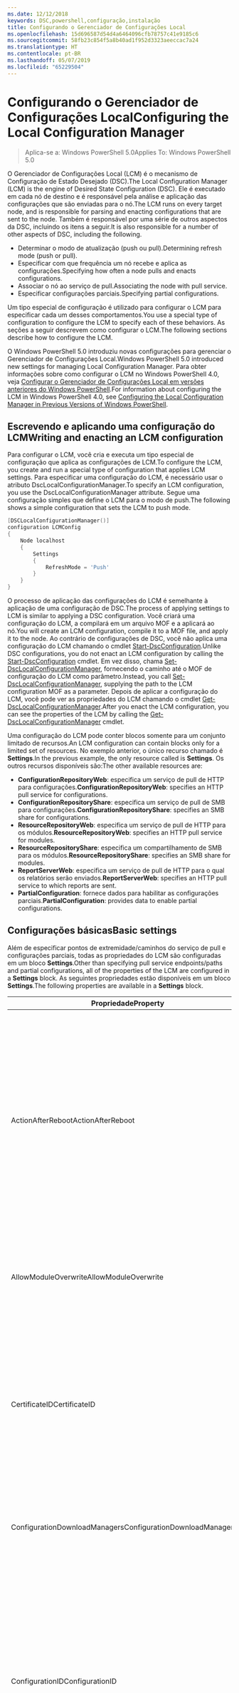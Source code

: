 ```yaml
---
ms.date: 12/12/2018
keywords: DSC,powershell,configuração,instalação
title: Configurando o Gerenciador de Configurações Local
ms.openlocfilehash: 15d696587d54d4a6464096cfb78757c41e9185c6
ms.sourcegitcommit: 58fb23c854f5a8b40ad1f952d3323aeeccac7a24
ms.translationtype: HT
ms.contentlocale: pt-BR
ms.lasthandoff: 05/07/2019
ms.locfileid: "65229504"
---
```

# <a name="configuring-the-local-configuration-manager"></a><span data-ttu-id="90955-103">Configurando o Gerenciador de Configurações Local</span><span class="sxs-lookup"><span data-stu-id="90955-103">Configuring the Local Configuration Manager</span></span>

> <span data-ttu-id="90955-104">Aplica-se a: Windows PowerShell 5.0</span><span class="sxs-lookup"><span data-stu-id="90955-104">Applies To: Windows PowerShell 5.0</span></span>

<span data-ttu-id="90955-105">O Gerenciador de Configurações Local (LCM) é o mecanismo de Configuração de Estado Desejado (DSC).</span><span class="sxs-lookup"><span data-stu-id="90955-105">The Local Configuration Manager (LCM) is the engine of Desired State Configuration (DSC).</span></span>
<span data-ttu-id="90955-106">Ele é executado em cada nó de destino e é responsável pela análise e aplicação das configurações que são enviadas para o nó.</span><span class="sxs-lookup"><span data-stu-id="90955-106">The LCM runs on every target node, and is responsible for parsing and enacting configurations that are sent to the node.</span></span>
<span data-ttu-id="90955-107">Também é responsável por uma série de outros aspectos da DSC, incluindo os itens a seguir.</span><span class="sxs-lookup"><span data-stu-id="90955-107">It is also responsible for a number of other aspects of DSC, including the following.</span></span>

- <span data-ttu-id="90955-108">Determinar o modo de atualização (push ou pull).</span><span class="sxs-lookup"><span data-stu-id="90955-108">Determining refresh mode (push or pull).</span></span>
- <span data-ttu-id="90955-109">Especificar com que frequência um nó recebe e aplica as configurações.</span><span class="sxs-lookup"><span data-stu-id="90955-109">Specifying how often a node pulls and enacts configurations.</span></span>
- <span data-ttu-id="90955-110">Associar o nó ao serviço de pull.</span><span class="sxs-lookup"><span data-stu-id="90955-110">Associating the node with pull service.</span></span>
- <span data-ttu-id="90955-111">Especificar configurações parciais.</span><span class="sxs-lookup"><span data-stu-id="90955-111">Specifying partial configurations.</span></span>

<span data-ttu-id="90955-112">Um tipo especial de configuração é utilizado para configurar o LCM para especificar cada um desses comportamentos.</span><span class="sxs-lookup"><span data-stu-id="90955-112">You use a special type of configuration to configure the LCM to specify each of these behaviors.</span></span>
<span data-ttu-id="90955-113">As seções a seguir descrevem como configurar o LCM.</span><span class="sxs-lookup"><span data-stu-id="90955-113">The following sections describe how to configure the LCM.</span></span>

<span data-ttu-id="90955-114">O Windows PowerShell 5.0 introduziu novas configurações para gerenciar o Gerenciador de Configurações Local.</span><span class="sxs-lookup"><span data-stu-id="90955-114">Windows PowerShell 5.0 introduced new settings for managing Local Configuration Manager.</span></span>
<span data-ttu-id="90955-115">Para obter informações sobre como configurar o LCM no Windows PowerShell 4.0, veja [Configurar o Gerenciador de Configurações Local em versões anteriores do Windows PowerShell](metaconfig4.md).</span><span class="sxs-lookup"><span data-stu-id="90955-115">For information about configuring the LCM in Windows PowerShell 4.0, see [Configuring the Local Configuration Manager in Previous Versions of Windows PowerShell](metaconfig4.md).</span></span>

## <a name="writing-and-enacting-an-lcm-configuration"></a><span data-ttu-id="90955-116">Escrevendo e aplicando uma configuração do LCM</span><span class="sxs-lookup"><span data-stu-id="90955-116">Writing and enacting an LCM configuration</span></span>

<span data-ttu-id="90955-117">Para configurar o LCM, você cria e executa um tipo especial de configuração que aplica as configurações de LCM.</span><span class="sxs-lookup"><span data-stu-id="90955-117">To configure the LCM, you create and run a special type of configuration that applies LCM settings.</span></span>
<span data-ttu-id="90955-118">Para especificar uma configuração do LCM, é necessário usar o atributo DscLocalConfigurationManager.</span><span class="sxs-lookup"><span data-stu-id="90955-118">To specify an LCM configuration, you use the DscLocalConfigurationManager attribute.</span></span>
<span data-ttu-id="90955-119">Segue uma configuração simples que define o LCM para o modo de push.</span><span class="sxs-lookup"><span data-stu-id="90955-119">The following shows a simple configuration that sets the LCM to push mode.</span></span>

```powershell
[DSCLocalConfigurationManager()]
configuration LCMConfig
{
    Node localhost
    {
        Settings
        {
            RefreshMode = 'Push'
        }
    }
}
```

<span data-ttu-id="90955-120">O processo de aplicação das configurações do LCM é semelhante à aplicação de uma configuração de DSC.</span><span class="sxs-lookup"><span data-stu-id="90955-120">The process of applying settings to LCM is similar to applying a DSC configuration.</span></span>
<span data-ttu-id="90955-121">Você criará uma configuração do LCM, a compilará em um arquivo MOF e a aplicará ao nó.</span><span class="sxs-lookup"><span data-stu-id="90955-121">You will create an LCM configuration, compile it to a MOF file, and apply it to the node.</span></span>
<span data-ttu-id="90955-122">Ao contrário de configurações de DSC, você não aplica uma configuração do LCM chamando o cmdlet [Start-DscConfiguration](/powershell/module/psdesiredstateconfiguration/start-dscconfiguration).</span><span class="sxs-lookup"><span data-stu-id="90955-122">Unlike DSC configurations, you do not enact an LCM configuration by calling the [Start-DscConfiguration](/powershell/module/psdesiredstateconfiguration/start-dscconfiguration) cmdlet.</span></span>
<span data-ttu-id="90955-123">Em vez disso, chama [Set-DscLocalConfigurationManager](/powershell/module/PSDesiredStateConfiguration/Set-DscLocalConfigurationManager), fornecendo o caminho até o MOF de configuração do LCM como parâmetro.</span><span class="sxs-lookup"><span data-stu-id="90955-123">Instead, you call [Set-DscLocalConfigurationManager](/powershell/module/PSDesiredStateConfiguration/Set-DscLocalConfigurationManager), supplying the path to the LCM configuration MOF as a parameter.</span></span>
<span data-ttu-id="90955-124">Depois de aplicar a configuração do LCM, você pode ver as propriedades do LCM chamando o cmdlet [Get-DscLocalConfigurationManager](/powershell/module/PSDesiredStateConfiguration/Get-DscLocalConfigurationManager).</span><span class="sxs-lookup"><span data-stu-id="90955-124">After you enact the LCM configuration, you can see the properties of the LCM by calling the [Get-DscLocalConfigurationManager](/powershell/module/PSDesiredStateConfiguration/Get-DscLocalConfigurationManager) cmdlet.</span></span>

<span data-ttu-id="90955-125">Uma configuração do LCM pode conter blocos somente para um conjunto limitado de recursos.</span><span class="sxs-lookup"><span data-stu-id="90955-125">An LCM configuration can contain blocks only for a limited set of resources.</span></span>
<span data-ttu-id="90955-126">No exemplo anterior, o único recurso chamado é **Settings**.</span><span class="sxs-lookup"><span data-stu-id="90955-126">In the previous example, the only resource called is **Settings**.</span></span>
<span data-ttu-id="90955-127">Os outros recursos disponíveis são:</span><span class="sxs-lookup"><span data-stu-id="90955-127">The other available resources are:</span></span>

* <span data-ttu-id="90955-128">**ConfigurationRepositoryWeb**: especifica um serviço de pull de HTTP para configurações.</span><span class="sxs-lookup"><span data-stu-id="90955-128">**ConfigurationRepositoryWeb**: specifies an HTTP pull service for configurations.</span></span>
* <span data-ttu-id="90955-129">**ConfigurationRepositoryShare**: especifica um serviço de pull de SMB para configurações.</span><span class="sxs-lookup"><span data-stu-id="90955-129">**ConfigurationRepositoryShare**: specifies an SMB share for configurations.</span></span>
* <span data-ttu-id="90955-130">**ResourceRepositoryWeb**: especifica um serviço de pull de HTTP para os módulos.</span><span class="sxs-lookup"><span data-stu-id="90955-130">**ResourceRepositoryWeb**: specifies an HTTP pull service for modules.</span></span>
* <span data-ttu-id="90955-131">**ResourceRepositoryShare**: especifica um compartilhamento de SMB para os módulos.</span><span class="sxs-lookup"><span data-stu-id="90955-131">**ResourceRepositoryShare**: specifies an SMB share for modules.</span></span>
* <span data-ttu-id="90955-132">**ReportServerWeb**: especifica um serviço de pull de HTTP para o qual os relatórios serão enviados.</span><span class="sxs-lookup"><span data-stu-id="90955-132">**ReportServerWeb**: specifies an HTTP pull service to which reports are sent.</span></span>
* <span data-ttu-id="90955-133">**PartialConfiguration**: fornece dados para habilitar as configurações parciais.</span><span class="sxs-lookup"><span data-stu-id="90955-133">**PartialConfiguration**: provides data to enable partial configurations.</span></span>

## <a name="basic-settings"></a><span data-ttu-id="90955-134">Configurações básicas</span><span class="sxs-lookup"><span data-stu-id="90955-134">Basic settings</span></span>

<span data-ttu-id="90955-135">Além de especificar pontos de extremidade/caminhos do serviço de pull e configurações parciais, todas as propriedades do LCM são configuradas em um bloco **Settings**.</span><span class="sxs-lookup"><span data-stu-id="90955-135">Other than specifying pull service endpoints/paths and partial configurations, all of the properties of the LCM are configured in a **Settings** block.</span></span>
<span data-ttu-id="90955-136">As seguintes propriedades estão disponíveis em um bloco **Settings**.</span><span class="sxs-lookup"><span data-stu-id="90955-136">The following properties are available in a **Settings** block.</span></span>

|  <span data-ttu-id="90955-137">Propriedade</span><span class="sxs-lookup"><span data-stu-id="90955-137">Property</span></span>  |  <span data-ttu-id="90955-138">Tipo</span><span class="sxs-lookup"><span data-stu-id="90955-138">Type</span></span>  |  <span data-ttu-id="90955-139">Descrição</span><span class="sxs-lookup"><span data-stu-id="90955-139">Description</span></span>   |
|----------- |------- |--------------- |
| <span data-ttu-id="90955-140">ActionAfterReboot</span><span class="sxs-lookup"><span data-stu-id="90955-140">ActionAfterReboot</span></span>| <span data-ttu-id="90955-141">cadeia de caracteres</span><span class="sxs-lookup"><span data-stu-id="90955-141">string</span></span>| <span data-ttu-id="90955-142">Especifica o que acontece após uma reinicialização durante a aplicação de uma configuração.</span><span class="sxs-lookup"><span data-stu-id="90955-142">Specifies what happens after a reboot during the application of a configuration.</span></span> <span data-ttu-id="90955-143">Os valores possíveis são __"ContinueConfiguration"__ e __"StopConfiguration"__.</span><span class="sxs-lookup"><span data-stu-id="90955-143">The possible values are __"ContinueConfiguration"__ and __"StopConfiguration"__.</span></span> <ul><li> <span data-ttu-id="90955-144">__ContinueConfiguration__: continuar a aplicar a configuração atual após a reinicialização do computador.</span><span class="sxs-lookup"><span data-stu-id="90955-144">__ContinueConfiguration__: Continue applying the current configuration after machine reboot.</span></span> <span data-ttu-id="90955-145">Este é o valor padrão</span><span class="sxs-lookup"><span data-stu-id="90955-145">This is the default value</span></span></li><li><span data-ttu-id="90955-146">__StopConfiguration__: parar a configuração atual após a reinicialização do computador.</span><span class="sxs-lookup"><span data-stu-id="90955-146">__StopConfiguration__: Stop the current configuration after machine reboot.</span></span></li></ul>|
| <span data-ttu-id="90955-147">AllowModuleOverwrite</span><span class="sxs-lookup"><span data-stu-id="90955-147">AllowModuleOverwrite</span></span>| <span data-ttu-id="90955-148">bool</span><span class="sxs-lookup"><span data-stu-id="90955-148">bool</span></span>| <span data-ttu-id="90955-149">__$TRUE__ se as novas configurações baixadas do serviço de pull tiverem permissão para substituir as antigas no nó de destino.</span><span class="sxs-lookup"><span data-stu-id="90955-149">__$TRUE__ if new configurations downloaded from the pull service are allowed to overwrite the old ones on the target node.</span></span> <span data-ttu-id="90955-150">Caso contrário, $FALSE.</span><span class="sxs-lookup"><span data-stu-id="90955-150">Otherwise, $FALSE.</span></span>|
| <span data-ttu-id="90955-151">CertificateID</span><span class="sxs-lookup"><span data-stu-id="90955-151">CertificateID</span></span>| <span data-ttu-id="90955-152">cadeia de caracteres</span><span class="sxs-lookup"><span data-stu-id="90955-152">string</span></span>| <span data-ttu-id="90955-153">A impressão digital de um certificado usado para proteger as credenciais passadas em uma configuração.</span><span class="sxs-lookup"><span data-stu-id="90955-153">The thumbprint of a certificate used to secure credentials passed in a configuration.</span></span> <span data-ttu-id="90955-154">Para obter mais informações, consulte [Quer proteger credenciais na Configuração de Estado Desejado do Windows PowerShell?](http://blogs.msdn.com/b/powershell/archive/2014/01/31/want-to-secure-credentials-in-windows-powershell-desired-state-configuration.aspx).</span><span class="sxs-lookup"><span data-stu-id="90955-154">For more information see [Want to secure credentials in Windows PowerShell Desired State Configuration](http://blogs.msdn.com/b/powershell/archive/2014/01/31/want-to-secure-credentials-in-windows-powershell-desired-state-configuration.aspx)?.</span></span> <br> <span data-ttu-id="90955-155">__Observação:__ isso será gerenciado automaticamente se estiver usando o serviço de pull de DSC de Automação do Azure.</span><span class="sxs-lookup"><span data-stu-id="90955-155">__Note:__ this is managed automatically if using Azure Automation DSC pull service.</span></span>|
| <span data-ttu-id="90955-156">ConfigurationDownloadManagers</span><span class="sxs-lookup"><span data-stu-id="90955-156">ConfigurationDownloadManagers</span></span>| <span data-ttu-id="90955-157">CimInstance[]</span><span class="sxs-lookup"><span data-stu-id="90955-157">CimInstance[]</span></span>| <span data-ttu-id="90955-158">Obsoleto.</span><span class="sxs-lookup"><span data-stu-id="90955-158">Obsolete.</span></span> <span data-ttu-id="90955-159">Use os blocos __ConfigurationRepositoryWeb__ e __ConfigurationRepositoryShare__ para definir pontos de extremidade de serviço de pull de configuração.</span><span class="sxs-lookup"><span data-stu-id="90955-159">Use __ConfigurationRepositoryWeb__ and __ConfigurationRepositoryShare__ blocks to define configuration pull service endpoints.</span></span>|
| <span data-ttu-id="90955-160">ConfigurationID</span><span class="sxs-lookup"><span data-stu-id="90955-160">ConfigurationID</span></span>| <span data-ttu-id="90955-161">cadeia de caracteres</span><span class="sxs-lookup"><span data-stu-id="90955-161">string</span></span>| <span data-ttu-id="90955-162">Para compatibilidade com versões anteriores do serviço de pull.</span><span class="sxs-lookup"><span data-stu-id="90955-162">For backwards compatibility with older pull service versions.</span></span> <span data-ttu-id="90955-163">Um GUID que identifica o arquivo de configuração que deve ser obtido de um serviço de pull.</span><span class="sxs-lookup"><span data-stu-id="90955-163">A GUID that identifies the configuration file to get from a pull service.</span></span> <span data-ttu-id="90955-164">O nó efetuará o pull das configurações serviço de pull se o nome do MOF de configuração for ConfigurationID.mof.</span><span class="sxs-lookup"><span data-stu-id="90955-164">The node will pull configurations on the pull service if the name of the configuration MOF is named ConfigurationID.mof.</span></span><br> <span data-ttu-id="90955-165">__Observação:__ Se você definir essa propriedade, o registro do nó com um serviço de pull usando __RegistrationKey__ não funcionará.</span><span class="sxs-lookup"><span data-stu-id="90955-165">__Note:__ If you set this property, registering the node with a pull service by using __RegistrationKey__ does not work.</span></span> <span data-ttu-id="90955-166">Para obter mais informações, consulte [Configurando um cliente de pull com nomes de configuração](../pull-server/pullClientConfigNames.md).</span><span class="sxs-lookup"><span data-stu-id="90955-166">For more information, see [Setting up a pull client with configuration names](../pull-server/pullClientConfigNames.md).</span></span>|
| <span data-ttu-id="90955-167">ConfigurationMode</span><span class="sxs-lookup"><span data-stu-id="90955-167">ConfigurationMode</span></span>| <span data-ttu-id="90955-168">cadeia de caracteres</span><span class="sxs-lookup"><span data-stu-id="90955-168">string</span></span> | <span data-ttu-id="90955-169">Especifica como o LCM realmente aplica a configuração aos nós de destino.</span><span class="sxs-lookup"><span data-stu-id="90955-169">Specifies how the LCM actually applies the configuration to the target nodes.</span></span> <span data-ttu-id="90955-170">Os valores possíveis são __"ApplyOnly"__, __"ApplyAndMonitor"__ e __"ApplyAndAutoCorrect"__.</span><span class="sxs-lookup"><span data-stu-id="90955-170">Possible values are __"ApplyOnly"__,__"ApplyAndMonitor"__, and __"ApplyAndAutoCorrect"__.</span></span> <ul><li><span data-ttu-id="90955-171">__ApplyOnly__: a DSC aplica a configuração e não faz nada além disso, a menos que uma nova configuração seja enviada por push para o nó de destino ou quando o pull de uma nova configuração for efetuado de um serviço.</span><span class="sxs-lookup"><span data-stu-id="90955-171">__ApplyOnly__: DSC applies the configuration and does nothing further unless a new configuration is pushed to the target node or when a new configuration is pulled from a service.</span></span> <span data-ttu-id="90955-172">Depois da aplicação inicial de uma nova configuração, a DSC não procura um dessincronização em relação a um estado previamente configurado.</span><span class="sxs-lookup"><span data-stu-id="90955-172">After initial application of a new configuration, DSC does not check for drift from a previously configured state.</span></span> <span data-ttu-id="90955-173">Observe que a DSC tentará aplicar a configuração até obter êxito antes que __ApplyOnly__ entre em vigor.</span><span class="sxs-lookup"><span data-stu-id="90955-173">Note that DSC will attempt to apply the configuration until it is successful before __ApplyOnly__ takes effect.</span></span> </li><li> <span data-ttu-id="90955-174">__ApplyAndMonitor__: Este é o valor padrão.</span><span class="sxs-lookup"><span data-stu-id="90955-174">__ApplyAndMonitor__: This is the default value.</span></span> <span data-ttu-id="90955-175">O LCM aplica as novas configurações.</span><span class="sxs-lookup"><span data-stu-id="90955-175">The LCM applies any new configurations.</span></span> <span data-ttu-id="90955-176">Após a aplicação inicial de uma nova configuração, se o nó de destino estiver dessincronizado em relação ao estado desejado, a DSC relatará a discrepância nos logs.</span><span class="sxs-lookup"><span data-stu-id="90955-176">After initial application of a new configuration, if the target node drifts from the desired state, DSC reports the discrepancy in logs.</span></span> <span data-ttu-id="90955-177">Observe que a DSC tentará aplicar a configuração até obter êxito antes que __ApplyAndMonitor__ entre em vigor.</span><span class="sxs-lookup"><span data-stu-id="90955-177">Note that DSC will attempt to apply the configuration until it is successful before __ApplyAndMonitor__ takes effect.</span></span></li><li><span data-ttu-id="90955-178">__ApplyAndAutoCorrect__: o DSC aplica as novas configurações.</span><span class="sxs-lookup"><span data-stu-id="90955-178">__ApplyAndAutoCorrect__: DSC applies any new configurations.</span></span> <span data-ttu-id="90955-179">Após a aplicação inicial de uma nova configuração, se o nó de destino estiver dessincronizado em relação ao estado desejado, a DSC relatará a discrepância nos logs e reaplica a configuração atual.</span><span class="sxs-lookup"><span data-stu-id="90955-179">After initial application of a new configuration, if the target node drifts from the desired state, DSC reports the discrepancy in logs, and then re-applies the current configuration.</span></span></li></ul>|
| <span data-ttu-id="90955-180">ConfigurationModeFrequencyMins</span><span class="sxs-lookup"><span data-stu-id="90955-180">ConfigurationModeFrequencyMins</span></span>| <span data-ttu-id="90955-181">UInt32</span><span class="sxs-lookup"><span data-stu-id="90955-181">UInt32</span></span>| <span data-ttu-id="90955-182">A frequência, em minutos, em que a configuração atual é verificada e aplicada.</span><span class="sxs-lookup"><span data-stu-id="90955-182">How often, in minutes, the current configuration is checked and applied.</span></span> <span data-ttu-id="90955-183">Essa propriedade será ignorada se a propriedade ConfigurationMode estiver definida como ApplyOnly.</span><span class="sxs-lookup"><span data-stu-id="90955-183">This property is ignored if the ConfigurationMode property is set to ApplyOnly.</span></span> <span data-ttu-id="90955-184">O valor padrão é 15.</span><span class="sxs-lookup"><span data-stu-id="90955-184">The default value is 15.</span></span>|
| <span data-ttu-id="90955-185">DebugMode</span><span class="sxs-lookup"><span data-stu-id="90955-185">DebugMode</span></span>| <span data-ttu-id="90955-186">cadeia de caracteres</span><span class="sxs-lookup"><span data-stu-id="90955-186">string</span></span>| <span data-ttu-id="90955-187">Os valores possíveis são __None__, __ForceModuleImport__ e __All__.</span><span class="sxs-lookup"><span data-stu-id="90955-187">Possible values are __None__, __ForceModuleImport__, and __All__.</span></span> <ul><li><span data-ttu-id="90955-188">Defina como __None__ para usar os recursos armazenados em cache.</span><span class="sxs-lookup"><span data-stu-id="90955-188">Set to __None__ to use cached resources.</span></span> <span data-ttu-id="90955-189">Este é o padrão e deve ser usada em cenários de produção.</span><span class="sxs-lookup"><span data-stu-id="90955-189">This is the default and should be used in production scenarios.</span></span></li><li><span data-ttu-id="90955-190">Definir como __ForceModuleImport__ fará com que o LCM recarregue todos os módulos de recursos DSC, mesmo se tiverem sido carregados e armazenados em cache anteriormente.</span><span class="sxs-lookup"><span data-stu-id="90955-190">Setting to __ForceModuleImport__, causes the LCM to reload any DSC resource modules, even if they have been previously loaded and cached.</span></span> <span data-ttu-id="90955-191">Isso afeta o desempenho das operações de DSC, já que cada módulo é recarregado no momento do uso.</span><span class="sxs-lookup"><span data-stu-id="90955-191">This impacts the performance of DSC operations as each module is reloaded on use.</span></span> <span data-ttu-id="90955-192">Normalmente, você usaria esse valor durante a depuração de um recurso</span><span class="sxs-lookup"><span data-stu-id="90955-192">Typically you would use this value while debugging a resource</span></span></li><li><span data-ttu-id="90955-193">Nesta versão, __All__ é o mesmo que __ForceModuleImport__</span><span class="sxs-lookup"><span data-stu-id="90955-193">In this release, __All__ is same as __ForceModuleImport__</span></span></li></ul> |
| <span data-ttu-id="90955-194">RebootNodeIfNeeded</span><span class="sxs-lookup"><span data-stu-id="90955-194">RebootNodeIfNeeded</span></span>| <span data-ttu-id="90955-195">bool</span><span class="sxs-lookup"><span data-stu-id="90955-195">bool</span></span>| <span data-ttu-id="90955-196">defina como `$true` para permitir que os recursos reinicializem o nó usando o sinalizador `$global:DSCMachineStatus`.</span><span class="sxs-lookup"><span data-stu-id="90955-196">Set this to `$true` to allow resources to reboot the Node using the `$global:DSCMachineStatus` flag.</span></span> <span data-ttu-id="90955-197">Caso contrário, você precisará reinicializar manualmente o nó para qualquer configuração que exigir.</span><span class="sxs-lookup"><span data-stu-id="90955-197">Otherwise, you will have to manually reboot the node for any configuration that requires it.</span></span> <span data-ttu-id="90955-198">O valor padrão é `$false`.</span><span class="sxs-lookup"><span data-stu-id="90955-198">The default value is `$false`.</span></span> <span data-ttu-id="90955-199">Para usar essa configuração quando uma condição de reinicialização for representada por algo diferente do DSC (como o Windows Installer), combine essa configuração com o módulo [xPendingReboot](https://github.com/powershell/xpendingreboot).</span><span class="sxs-lookup"><span data-stu-id="90955-199">To use this setting when a reboot condition is enacted by something other than DSC (such as Windows Installer), combine this setting with the [xPendingReboot](https://github.com/powershell/xpendingreboot) module.</span></span>|
| <span data-ttu-id="90955-200">RefreshMode</span><span class="sxs-lookup"><span data-stu-id="90955-200">RefreshMode</span></span>| <span data-ttu-id="90955-201">cadeia de caracteres</span><span class="sxs-lookup"><span data-stu-id="90955-201">string</span></span>| <span data-ttu-id="90955-202">Especifica como o LCM obtém as configurações.</span><span class="sxs-lookup"><span data-stu-id="90955-202">Specifies how the LCM gets configurations.</span></span> <span data-ttu-id="90955-203">Os valores possíveis são __"Disabled"__, __"Push"__ e __"Pull"__.</span><span class="sxs-lookup"><span data-stu-id="90955-203">The possible values are __"Disabled"__, __"Push"__, and __"Pull"__.</span></span> <ul><li><span data-ttu-id="90955-204">__Disabled__: as configurações do DSC estão desabilitadas para este nó.</span><span class="sxs-lookup"><span data-stu-id="90955-204">__Disabled__: DSC configurations are disabled for this node.</span></span></li><li> <span data-ttu-id="90955-205">__Push__: as configurações são iniciadas chamando o cmdlet [Start-DscConfiguration](/powershell/module/psdesiredstateconfiguration/start-dscconfiguration).</span><span class="sxs-lookup"><span data-stu-id="90955-205">__Push__: Configurations are initiated by calling the [Start-DscConfiguration](/powershell/module/psdesiredstateconfiguration/start-dscconfiguration) cmdlet.</span></span> <span data-ttu-id="90955-206">A configuração é aplicada imediatamente ao nó.</span><span class="sxs-lookup"><span data-stu-id="90955-206">The configuration is applied immediately to the node.</span></span> <span data-ttu-id="90955-207">Este é o valor padrão.</span><span class="sxs-lookup"><span data-stu-id="90955-207">This is the default value.</span></span></li><li><span data-ttu-id="90955-208">__Pull:__ o nó está configurado para verificar regularmente as configurações de um serviço de pull ou caminho SMB.</span><span class="sxs-lookup"><span data-stu-id="90955-208">__Pull:__ The node is configured to regularly check for configurations from a pull service or SMB path.</span></span> <span data-ttu-id="90955-209">Se essa propriedade estiver definida como __Pull__, você deverá especificar um caminho de (serviço) HTTP ou (compartilhamento) SMB em um bloco __ConfigurationRepositoryWeb__ ou __ConfigurationRepositoryShare__.</span><span class="sxs-lookup"><span data-stu-id="90955-209">If this property is set to __Pull__, you must specify an HTTP (service) or SMB (share) path in a __ConfigurationRepositoryWeb__ or __ConfigurationRepositoryShare__ block.</span></span></li></ul>|
| <span data-ttu-id="90955-210">RefreshFrequencyMins</span><span class="sxs-lookup"><span data-stu-id="90955-210">RefreshFrequencyMins</span></span>| <span data-ttu-id="90955-211">Uint32</span><span class="sxs-lookup"><span data-stu-id="90955-211">Uint32</span></span>| <span data-ttu-id="90955-212">O intervalo de tempo, em minutos, em que o LCM verifica um serviço de pull para obter configurações atualizadas.</span><span class="sxs-lookup"><span data-stu-id="90955-212">The time interval, in minutes, at which the LCM checks a pull service to get updated configurations.</span></span> <span data-ttu-id="90955-213">Esse valor será ignorado se o LCM não estiver configurado no modo de pull.</span><span class="sxs-lookup"><span data-stu-id="90955-213">This value is ignored if the LCM is not configured in pull mode.</span></span> <span data-ttu-id="90955-214">O valor padrão é 30.</span><span class="sxs-lookup"><span data-stu-id="90955-214">The default value is 30.</span></span>|
| <span data-ttu-id="90955-215">ReportManagers</span><span class="sxs-lookup"><span data-stu-id="90955-215">ReportManagers</span></span>| <span data-ttu-id="90955-216">CimInstance[]</span><span class="sxs-lookup"><span data-stu-id="90955-216">CimInstance[]</span></span>| <span data-ttu-id="90955-217">Obsoleto.</span><span class="sxs-lookup"><span data-stu-id="90955-217">Obsolete.</span></span> <span data-ttu-id="90955-218">Use blocos __ReportServerWeb__ para definir um ponto de extremidade para enviar dados de relatório a um serviço de pull.</span><span class="sxs-lookup"><span data-stu-id="90955-218">Use __ReportServerWeb__ blocks to define an endpoint to send reporting data to a pull service.</span></span>|
| <span data-ttu-id="90955-219">ResourceModuleManagers</span><span class="sxs-lookup"><span data-stu-id="90955-219">ResourceModuleManagers</span></span>| <span data-ttu-id="90955-220">CimInstance[]</span><span class="sxs-lookup"><span data-stu-id="90955-220">CimInstance[]</span></span>| <span data-ttu-id="90955-221">Obsoleto.</span><span class="sxs-lookup"><span data-stu-id="90955-221">Obsolete.</span></span> <span data-ttu-id="90955-222">Use os blocos __ResourceRepositoryWeb__ e __ResourceRepositoryShare__ para definir pontos de extremidade HTTP do serviço de pull ou caminhos SMB, respectivamente.</span><span class="sxs-lookup"><span data-stu-id="90955-222">Use __ResourceRepositoryWeb__ and __ResourceRepositoryShare__ blocks to define pull service HTTP endpoints or SMB paths, respectively.</span></span>|
| <span data-ttu-id="90955-223">PartialConfigurations</span><span class="sxs-lookup"><span data-stu-id="90955-223">PartialConfigurations</span></span>| <span data-ttu-id="90955-224">CimInstance</span><span class="sxs-lookup"><span data-stu-id="90955-224">CimInstance</span></span>| <span data-ttu-id="90955-225">Não foi implementado.</span><span class="sxs-lookup"><span data-stu-id="90955-225">Not implemented.</span></span> <span data-ttu-id="90955-226">Não use.</span><span class="sxs-lookup"><span data-stu-id="90955-226">Do not use.</span></span>|
| <span data-ttu-id="90955-227">StatusRetentionTimeInDays</span><span class="sxs-lookup"><span data-stu-id="90955-227">StatusRetentionTimeInDays</span></span> | <span data-ttu-id="90955-228">UInt32</span><span class="sxs-lookup"><span data-stu-id="90955-228">UInt32</span></span>| <span data-ttu-id="90955-229">O número de dias que o LCM mantém o status da configuração atual.</span><span class="sxs-lookup"><span data-stu-id="90955-229">The number of days the LCM keeps the status of the current configuration.</span></span>|

> [!NOTE]
> <span data-ttu-id="90955-230">O LCM inicia o ciclo **ConfigurationModeFrequencyMins** com base em:</span><span class="sxs-lookup"><span data-stu-id="90955-230">The LCM starts the **ConfigurationModeFrequencyMins** cycle based on:</span></span>
>
> - <span data-ttu-id="90955-231">Uma nova metaconfiguração aplicada usando `Set-DscLocalConfigurationManager`</span><span class="sxs-lookup"><span data-stu-id="90955-231">A new metaconfig is applied using `Set-DscLocalConfigurationManager`</span></span>
> - <span data-ttu-id="90955-232">Uma reinicialização do computador</span><span class="sxs-lookup"><span data-stu-id="90955-232">A machine restart</span></span>
>
> <span data-ttu-id="90955-233">Para qualquer condição em que o processo de temporizador apresentar uma falha, ela será detectada dentro de 30 segundos e o ciclo será reiniciado.</span><span class="sxs-lookup"><span data-stu-id="90955-233">For any condition where the timer process experiences a crash, that will be detected within 30 seconds and the cycle will be restarted.</span></span>
> <span data-ttu-id="90955-234">Uma operação simultânea pode atrasar o início do ciclo; se a duração dessa operação ultrapassar a frequência de ciclo configurada, o próximo temporizador não será iniciado.</span><span class="sxs-lookup"><span data-stu-id="90955-234">A concurrent operation could delay the cycle from being started, if the duration of this operation exceeds the configured cycle frequency, the next timer will not start.</span></span>
>
> <span data-ttu-id="90955-235">Por exemplo, a metaconfiguração é configurada com uma frequência de pull de 15 minutos e um pull ocorre em T1.</span><span class="sxs-lookup"><span data-stu-id="90955-235">Example, the metaconfig is configured at a 15 minute pull frequency and a pull occurs at T1.</span></span>  <span data-ttu-id="90955-236">O Nó não conclui o trabalho por 16 minutos.</span><span class="sxs-lookup"><span data-stu-id="90955-236">The Node does not finish work for 16 minutes.</span></span>  <span data-ttu-id="90955-237">O primeiro ciclo de 15 minutos será ignorado e próximo pull ocorrerá em T1 + 15 + 15.</span><span class="sxs-lookup"><span data-stu-id="90955-237">The first 15 minute cycle is ignored, and next pull will happen at T1+15+15.</span></span>

## <a name="pull-service"></a><span data-ttu-id="90955-238">Serviço de pull</span><span class="sxs-lookup"><span data-stu-id="90955-238">Pull service</span></span>

<span data-ttu-id="90955-239">A configuração do LCM dá suporte à definição dos seguintes tipos de ponto de extremidade de serviço de pull:</span><span class="sxs-lookup"><span data-stu-id="90955-239">LCM configuration supports defining the following types of pull service endpoints:</span></span>

- <span data-ttu-id="90955-240">**Servidor de configuração**: um repositório para configurações de DSC.</span><span class="sxs-lookup"><span data-stu-id="90955-240">**Configuration server**: A repository for DSC configurations.</span></span> <span data-ttu-id="90955-241">Defina os servidores de configuração usando blocos **ConfigurationRepositoryWeb** (para servidores baseados na Web) e **ConfigurationRepositoryShare** (para servidores baseados em SMB).</span><span class="sxs-lookup"><span data-stu-id="90955-241">Define configuration servers by using **ConfigurationRepositoryWeb** (for web-based servers) and **ConfigurationRepositoryShare** (for SMB-based servers) blocks.</span></span>
- <span data-ttu-id="90955-242">**Servidor de recursos**: um repositório de recursos DSC, empacotados como módulos do PowerShell.</span><span class="sxs-lookup"><span data-stu-id="90955-242">**Resource server**: A repository for DSC resources, packaged as PowerShell modules.</span></span> <span data-ttu-id="90955-243">Defina os servidores de recurso usando blocos **ResourceRepositoryWeb** (para servidores baseados na Web) e **ResourceRepositoryShare** (para servidores baseados em SMB).</span><span class="sxs-lookup"><span data-stu-id="90955-243">Define resource servers by using **ResourceRepositoryWeb** (for web-based servers) and **ResourceRepositoryShare** (for SMB-based servers) blocks.</span></span>
- <span data-ttu-id="90955-244">**Servidor de relatório**: um serviço para o qual o DSC envia dados de relatório.</span><span class="sxs-lookup"><span data-stu-id="90955-244">**Report server**: A service that DSC sends report data to.</span></span> <span data-ttu-id="90955-245">Defina os servidores de relatório usando blocos **ReportServerWeb**.</span><span class="sxs-lookup"><span data-stu-id="90955-245">Define report servers by using **ReportServerWeb** blocks.</span></span> <span data-ttu-id="90955-246">Um servidor de relatório deve ser um serviço Web.</span><span class="sxs-lookup"><span data-stu-id="90955-246">A report server must be a web service.</span></span>

<span data-ttu-id="90955-247">Para obter mais detalhes sobre o serviço de pull, veja [Serviço de pull de Desired State Configuration](../pull-server/pullServer.md).</span><span class="sxs-lookup"><span data-stu-id="90955-247">For more details on pull service see, [Desired State Configuration Pull Service](../pull-server/pullServer.md).</span></span>

## <a name="configuration-server-blocks"></a><span data-ttu-id="90955-248">Blocos do servidor de configuração</span><span class="sxs-lookup"><span data-stu-id="90955-248">Configuration server blocks</span></span>

<span data-ttu-id="90955-249">Para definir um servidor de configuração baseado na Web, crie um bloco **ConfigurationRepositoryWeb**.</span><span class="sxs-lookup"><span data-stu-id="90955-249">To define a web-based configuration server, you create a **ConfigurationRepositoryWeb** block.</span></span>
<span data-ttu-id="90955-250">Um **ConfigurationRepositoryWeb** define as propriedades a seguir.</span><span class="sxs-lookup"><span data-stu-id="90955-250">A **ConfigurationRepositoryWeb** defines the following properties.</span></span>

|<span data-ttu-id="90955-251">Propriedade</span><span class="sxs-lookup"><span data-stu-id="90955-251">Property</span></span>|<span data-ttu-id="90955-252">Tipo</span><span class="sxs-lookup"><span data-stu-id="90955-252">Type</span></span>|<span data-ttu-id="90955-253">Descrição</span><span class="sxs-lookup"><span data-stu-id="90955-253">Description</span></span>|
|---|---|---|
|<span data-ttu-id="90955-254">AllowUnsecureConnection</span><span class="sxs-lookup"><span data-stu-id="90955-254">AllowUnsecureConnection</span></span>|<span data-ttu-id="90955-255">bool</span><span class="sxs-lookup"><span data-stu-id="90955-255">bool</span></span>|<span data-ttu-id="90955-256">Defina como **$TRUE** para permitir conexões entre o nó e o servidor sem autenticação.</span><span class="sxs-lookup"><span data-stu-id="90955-256">Set to **$TRUE** to allow connections from the node to the server without authentication.</span></span> <span data-ttu-id="90955-257">Defina como **$FALSE** para exigir autenticação.</span><span class="sxs-lookup"><span data-stu-id="90955-257">Set to **$FALSE** to require authentication.</span></span>|
|<span data-ttu-id="90955-258">CertificateID</span><span class="sxs-lookup"><span data-stu-id="90955-258">CertificateID</span></span>|<span data-ttu-id="90955-259">cadeia de caracteres</span><span class="sxs-lookup"><span data-stu-id="90955-259">string</span></span>|<span data-ttu-id="90955-260">A impressão digital de um certificado usado para autenticar o servidor.</span><span class="sxs-lookup"><span data-stu-id="90955-260">The thumbprint of a certificate used to authenticate to the server.</span></span>|
|<span data-ttu-id="90955-261">ConfigurationNames</span><span class="sxs-lookup"><span data-stu-id="90955-261">ConfigurationNames</span></span>|<span data-ttu-id="90955-262">String[]</span><span class="sxs-lookup"><span data-stu-id="90955-262">String[]</span></span>|<span data-ttu-id="90955-263">Uma matriz de nomes de configurações que serão retiradas por pull pelo nó de destino.</span><span class="sxs-lookup"><span data-stu-id="90955-263">An array of names of configurations to be pulled by the target node.</span></span> <span data-ttu-id="90955-264">Serão usadas apenas se o nó for registrado com o serviço de pull usando uma **RegistrationKey**.</span><span class="sxs-lookup"><span data-stu-id="90955-264">These are used only if the node is registered with the pull service by using a **RegistrationKey**.</span></span> <span data-ttu-id="90955-265">Para obter mais informações, consulte [Configurando um cliente de pull com nomes de configuração](../pull-server/pullClientConfigNames.md).</span><span class="sxs-lookup"><span data-stu-id="90955-265">For more information, see [Setting up a pull client with configuration names](../pull-server/pullClientConfigNames.md).</span></span>|
|<span data-ttu-id="90955-266">RegistrationKey</span><span class="sxs-lookup"><span data-stu-id="90955-266">RegistrationKey</span></span>|<span data-ttu-id="90955-267">cadeia de caracteres</span><span class="sxs-lookup"><span data-stu-id="90955-267">string</span></span>|<span data-ttu-id="90955-268">Um GUID que registra o nó com o serviço de pull.</span><span class="sxs-lookup"><span data-stu-id="90955-268">A GUID that registers the node with the pull service.</span></span> <span data-ttu-id="90955-269">Para obter mais informações, consulte [Configurando um cliente de pull com nomes de configuração](../pull-server/pullClientConfigNames.md).</span><span class="sxs-lookup"><span data-stu-id="90955-269">For more information, see [Setting up a pull client with configuration names](../pull-server/pullClientConfigNames.md).</span></span>|
|<span data-ttu-id="90955-270">ServerURL</span><span class="sxs-lookup"><span data-stu-id="90955-270">ServerURL</span></span>|<span data-ttu-id="90955-271">cadeia de caracteres</span><span class="sxs-lookup"><span data-stu-id="90955-271">string</span></span>|<span data-ttu-id="90955-272">A URL do serviço de configuração.</span><span class="sxs-lookup"><span data-stu-id="90955-272">The URL of the configuration service.</span></span>|
|<span data-ttu-id="90955-273">ProxyURL\*</span><span class="sxs-lookup"><span data-stu-id="90955-273">ProxyURL\*</span></span>|<span data-ttu-id="90955-274">cadeia de caracteres</span><span class="sxs-lookup"><span data-stu-id="90955-274">string</span></span>|<span data-ttu-id="90955-275">A URL do proxy http a ser usada ao se comunicar com o serviço de configuração.</span><span class="sxs-lookup"><span data-stu-id="90955-275">The URL of the http proxy to use when communicating with the configuration service.</span></span>|
|<span data-ttu-id="90955-276">ProxyCredential\*</span><span class="sxs-lookup"><span data-stu-id="90955-276">ProxyCredential\*</span></span>|<span data-ttu-id="90955-277">pscredential</span><span class="sxs-lookup"><span data-stu-id="90955-277">pscredential</span></span>|<span data-ttu-id="90955-278">Credencial a ser usada para o proxy http.</span><span class="sxs-lookup"><span data-stu-id="90955-278">Credential to use for the http proxy.</span></span>|

><span data-ttu-id="90955-279">!OBSERVAÇÃO \* Compatível com a versão 1809 e versões posteriores do Windows.</span><span class="sxs-lookup"><span data-stu-id="90955-279">!NOTE \* Supported in Windows versions 1809 and later.</span></span>

<span data-ttu-id="90955-280">Um exemplo de script para simplificar a configuração do valor ConfigurationRepositoryWeb para nós locais está disponível - confira [Geração de metaconfigurações de DSC](https://docs.microsoft.com/azure/automation/automation-dsc-onboarding#generating-dsc-metaconfigurations)</span><span class="sxs-lookup"><span data-stu-id="90955-280">An example script to simplify configuring the ConfigurationRepositoryWeb value for on-premises nodes is available - see [Generating DSC metaconfigurations](https://docs.microsoft.com/azure/automation/automation-dsc-onboarding#generating-dsc-metaconfigurations)</span></span>

<span data-ttu-id="90955-281">Para definir um servidor de configuração baseado em SMB, crie um bloco **ConfigurationRepositoryShare**.</span><span class="sxs-lookup"><span data-stu-id="90955-281">To define an SMB-based configuration server, you create a **ConfigurationRepositoryShare** block.</span></span>
<span data-ttu-id="90955-282">Um **ConfigurationRepositoryShare** define as propriedades a seguir.</span><span class="sxs-lookup"><span data-stu-id="90955-282">A **ConfigurationRepositoryShare** defines the following properties.</span></span>

|<span data-ttu-id="90955-283">Propriedade</span><span class="sxs-lookup"><span data-stu-id="90955-283">Property</span></span>|<span data-ttu-id="90955-284">Tipo</span><span class="sxs-lookup"><span data-stu-id="90955-284">Type</span></span>|<span data-ttu-id="90955-285">Descrição</span><span class="sxs-lookup"><span data-stu-id="90955-285">Description</span></span>|
|---|---|---|
|<span data-ttu-id="90955-286">Credential</span><span class="sxs-lookup"><span data-stu-id="90955-286">Credential</span></span>|<span data-ttu-id="90955-287">MSFT_Credential</span><span class="sxs-lookup"><span data-stu-id="90955-287">MSFT_Credential</span></span>|<span data-ttu-id="90955-288">A credencial usada para autenticar para o compartilhamento SMB.</span><span class="sxs-lookup"><span data-stu-id="90955-288">The credential used to authenticate to the SMB share.</span></span>|
|<span data-ttu-id="90955-289">SourcePath</span><span class="sxs-lookup"><span data-stu-id="90955-289">SourcePath</span></span>|<span data-ttu-id="90955-290">cadeia de caracteres</span><span class="sxs-lookup"><span data-stu-id="90955-290">string</span></span>|<span data-ttu-id="90955-291">O caminho do compartilhamento SMB.</span><span class="sxs-lookup"><span data-stu-id="90955-291">The path of the SMB share.</span></span>|

## <a name="resource-server-blocks"></a><span data-ttu-id="90955-292">Blocos do servidor de recurso</span><span class="sxs-lookup"><span data-stu-id="90955-292">Resource server blocks</span></span>

<span data-ttu-id="90955-293">Para definir um servidor de recurso baseado na Web, crie um bloco **ResourceRepositoryWeb**.</span><span class="sxs-lookup"><span data-stu-id="90955-293">To define a web-based resource server, you create a **ResourceRepositoryWeb** block.</span></span>
<span data-ttu-id="90955-294">Um **ResourceRepositoryWeb** define as propriedades a seguir.</span><span class="sxs-lookup"><span data-stu-id="90955-294">A **ResourceRepositoryWeb** defines the following properties.</span></span>

|<span data-ttu-id="90955-295">Propriedade</span><span class="sxs-lookup"><span data-stu-id="90955-295">Property</span></span>|<span data-ttu-id="90955-296">Tipo</span><span class="sxs-lookup"><span data-stu-id="90955-296">Type</span></span>|<span data-ttu-id="90955-297">Descrição</span><span class="sxs-lookup"><span data-stu-id="90955-297">Description</span></span>|
|---|---|---|
|<span data-ttu-id="90955-298">AllowUnsecureConnection</span><span class="sxs-lookup"><span data-stu-id="90955-298">AllowUnsecureConnection</span></span>|<span data-ttu-id="90955-299">bool</span><span class="sxs-lookup"><span data-stu-id="90955-299">bool</span></span>|<span data-ttu-id="90955-300">Defina como **$TRUE** para permitir conexões entre o nó e o servidor sem autenticação.</span><span class="sxs-lookup"><span data-stu-id="90955-300">Set to **$TRUE** to allow connections from the node to the server without authentication.</span></span> <span data-ttu-id="90955-301">Defina como **$FALSE** para exigir autenticação.</span><span class="sxs-lookup"><span data-stu-id="90955-301">Set to **$FALSE** to require authentication.</span></span>|
|<span data-ttu-id="90955-302">CertificateID</span><span class="sxs-lookup"><span data-stu-id="90955-302">CertificateID</span></span>|<span data-ttu-id="90955-303">cadeia de caracteres</span><span class="sxs-lookup"><span data-stu-id="90955-303">string</span></span>|<span data-ttu-id="90955-304">A impressão digital de um certificado usado para autenticar o servidor.</span><span class="sxs-lookup"><span data-stu-id="90955-304">The thumbprint of a certificate used to authenticate to the server.</span></span>|
|<span data-ttu-id="90955-305">RegistrationKey</span><span class="sxs-lookup"><span data-stu-id="90955-305">RegistrationKey</span></span>|<span data-ttu-id="90955-306">cadeia de caracteres</span><span class="sxs-lookup"><span data-stu-id="90955-306">string</span></span>|<span data-ttu-id="90955-307">Um GUID que identifica o nó para o serviço de pull.</span><span class="sxs-lookup"><span data-stu-id="90955-307">A GUID that identifies the node to the pull service.</span></span>|
|<span data-ttu-id="90955-308">ServerURL</span><span class="sxs-lookup"><span data-stu-id="90955-308">ServerURL</span></span>|<span data-ttu-id="90955-309">cadeia de caracteres</span><span class="sxs-lookup"><span data-stu-id="90955-309">string</span></span>|<span data-ttu-id="90955-310">A URL do servidor de configuração.</span><span class="sxs-lookup"><span data-stu-id="90955-310">The URL of the configuration server.</span></span>|
|<span data-ttu-id="90955-311">ProxyURL\*</span><span class="sxs-lookup"><span data-stu-id="90955-311">ProxyURL\*</span></span>|<span data-ttu-id="90955-312">cadeia de caracteres</span><span class="sxs-lookup"><span data-stu-id="90955-312">string</span></span>|<span data-ttu-id="90955-313">A URL do proxy http a ser usada ao se comunicar com o serviço de configuração.</span><span class="sxs-lookup"><span data-stu-id="90955-313">The URL of the http proxy to use when communicating with the configuration service.</span></span>|
|<span data-ttu-id="90955-314">ProxyCredential\*</span><span class="sxs-lookup"><span data-stu-id="90955-314">ProxyCredential\*</span></span>|<span data-ttu-id="90955-315">pscredential</span><span class="sxs-lookup"><span data-stu-id="90955-315">pscredential</span></span>|<span data-ttu-id="90955-316">Credencial a ser usada para o proxy http.</span><span class="sxs-lookup"><span data-stu-id="90955-316">Credential to use for the http proxy.</span></span>|

><span data-ttu-id="90955-317">!OBSERVAÇÃO \* Compatível com a versão 1809 e versões posteriores do Windows.</span><span class="sxs-lookup"><span data-stu-id="90955-317">!NOTE \* Supported in Windows versions 1809 and later.</span></span>

<span data-ttu-id="90955-318">Um exemplo de script para simplificar a configuração do valor ResourceRepositoryWeb para nós locais está disponível - confira [Geração de metaconfigurações de DSC](https://docs.microsoft.com/azure/automation/automation-dsc-onboarding#generating-dsc-metaconfigurations)</span><span class="sxs-lookup"><span data-stu-id="90955-318">An example script to simplify configuring the ResourceRepositoryWeb value for on-premises nodes is available - see [Generating DSC metaconfigurations](https://docs.microsoft.com/azure/automation/automation-dsc-onboarding#generating-dsc-metaconfigurations)</span></span>

<span data-ttu-id="90955-319">Para definir um servidor de recurso baseado em SMB, crie um bloco **ResourceRepositoryShare**.</span><span class="sxs-lookup"><span data-stu-id="90955-319">To define an SMB-based resource server, you create a **ResourceRepositoryShare** block.</span></span>
<span data-ttu-id="90955-320">**ResourceRepositoryShare** define as propriedades a seguir.</span><span class="sxs-lookup"><span data-stu-id="90955-320">**ResourceRepositoryShare** defines the following properties.</span></span>

|<span data-ttu-id="90955-321">Propriedade</span><span class="sxs-lookup"><span data-stu-id="90955-321">Property</span></span>|<span data-ttu-id="90955-322">Tipo</span><span class="sxs-lookup"><span data-stu-id="90955-322">Type</span></span>|<span data-ttu-id="90955-323">Descrição</span><span class="sxs-lookup"><span data-stu-id="90955-323">Description</span></span>|
|---|---|---|
|<span data-ttu-id="90955-324">Credential</span><span class="sxs-lookup"><span data-stu-id="90955-324">Credential</span></span>|<span data-ttu-id="90955-325">MSFT_Credential</span><span class="sxs-lookup"><span data-stu-id="90955-325">MSFT_Credential</span></span>|<span data-ttu-id="90955-326">A credencial usada para autenticar para o compartilhamento SMB.</span><span class="sxs-lookup"><span data-stu-id="90955-326">The credential used to authenticate to the SMB share.</span></span> <span data-ttu-id="90955-327">Para obter um exemplo de passagem de credenciais, consulte [Configurando um servidor de pull de SMB para DSC](../pull-server/pullServerSMB.md)</span><span class="sxs-lookup"><span data-stu-id="90955-327">For an example of passing credentials, see [Setting up a DSC SMB pull server](../pull-server/pullServerSMB.md)</span></span>|
|<span data-ttu-id="90955-328">SourcePath</span><span class="sxs-lookup"><span data-stu-id="90955-328">SourcePath</span></span>|<span data-ttu-id="90955-329">cadeia de caracteres</span><span class="sxs-lookup"><span data-stu-id="90955-329">string</span></span>|<span data-ttu-id="90955-330">O caminho do compartilhamento SMB.</span><span class="sxs-lookup"><span data-stu-id="90955-330">The path of the SMB share.</span></span>|

## <a name="report-server-blocks"></a><span data-ttu-id="90955-331">Blocos do servidor de relatório</span><span class="sxs-lookup"><span data-stu-id="90955-331">Report server blocks</span></span>

<span data-ttu-id="90955-332">Para definir um servidor de relatório, crie um bloco **ReportServerWeb**.</span><span class="sxs-lookup"><span data-stu-id="90955-332">To define a report server, you create a **ReportServerWeb** block.</span></span>
<span data-ttu-id="90955-333">A função de servidor de relatório não é compatível com o serviço de pull baseado em SMB.</span><span class="sxs-lookup"><span data-stu-id="90955-333">The report server role is not compatible with SMB based pull service.</span></span>
<span data-ttu-id="90955-334">**ReportServerWeb** define as propriedades a seguir.</span><span class="sxs-lookup"><span data-stu-id="90955-334">**ReportServerWeb** defines the following properties.</span></span>

|<span data-ttu-id="90955-335">Propriedade</span><span class="sxs-lookup"><span data-stu-id="90955-335">Property</span></span>|<span data-ttu-id="90955-336">Tipo</span><span class="sxs-lookup"><span data-stu-id="90955-336">Type</span></span>|<span data-ttu-id="90955-337">Descrição</span><span class="sxs-lookup"><span data-stu-id="90955-337">Description</span></span>|
|---|---|---|
|<span data-ttu-id="90955-338">AllowUnsecureConnection</span><span class="sxs-lookup"><span data-stu-id="90955-338">AllowUnsecureConnection</span></span>|<span data-ttu-id="90955-339">bool</span><span class="sxs-lookup"><span data-stu-id="90955-339">bool</span></span>|<span data-ttu-id="90955-340">Defina como **$TRUE** para permitir conexões entre o nó e o servidor sem autenticação.</span><span class="sxs-lookup"><span data-stu-id="90955-340">Set to **$TRUE** to allow connections from the node to the server without authentication.</span></span> <span data-ttu-id="90955-341">Defina como **$FALSE** para exigir autenticação.</span><span class="sxs-lookup"><span data-stu-id="90955-341">Set to **$FALSE** to require authentication.</span></span>|
|<span data-ttu-id="90955-342">CertificateID</span><span class="sxs-lookup"><span data-stu-id="90955-342">CertificateID</span></span>|<span data-ttu-id="90955-343">cadeia de caracteres</span><span class="sxs-lookup"><span data-stu-id="90955-343">string</span></span>|<span data-ttu-id="90955-344">A impressão digital de um certificado usado para autenticar o servidor.</span><span class="sxs-lookup"><span data-stu-id="90955-344">The thumbprint of a certificate used to authenticate to the server.</span></span>|
|<span data-ttu-id="90955-345">RegistrationKey</span><span class="sxs-lookup"><span data-stu-id="90955-345">RegistrationKey</span></span>|<span data-ttu-id="90955-346">cadeia de caracteres</span><span class="sxs-lookup"><span data-stu-id="90955-346">string</span></span>|<span data-ttu-id="90955-347">Um GUID que identifica o nó para o serviço de pull.</span><span class="sxs-lookup"><span data-stu-id="90955-347">A GUID that identifies the node to the pull service.</span></span>|
|<span data-ttu-id="90955-348">ServerURL</span><span class="sxs-lookup"><span data-stu-id="90955-348">ServerURL</span></span>|<span data-ttu-id="90955-349">cadeia de caracteres</span><span class="sxs-lookup"><span data-stu-id="90955-349">string</span></span>|<span data-ttu-id="90955-350">A URL do servidor de configuração.</span><span class="sxs-lookup"><span data-stu-id="90955-350">The URL of the configuration server.</span></span>|
|<span data-ttu-id="90955-351">ProxyURL\*</span><span class="sxs-lookup"><span data-stu-id="90955-351">ProxyURL\*</span></span>|<span data-ttu-id="90955-352">cadeia de caracteres</span><span class="sxs-lookup"><span data-stu-id="90955-352">string</span></span>|<span data-ttu-id="90955-353">A URL do proxy http a ser usada ao se comunicar com o serviço de configuração.</span><span class="sxs-lookup"><span data-stu-id="90955-353">The URL of the http proxy to use when communicating with the configuration service.</span></span>|
|<span data-ttu-id="90955-354">ProxyCredential\*</span><span class="sxs-lookup"><span data-stu-id="90955-354">ProxyCredential\*</span></span>|<span data-ttu-id="90955-355">pscredential</span><span class="sxs-lookup"><span data-stu-id="90955-355">pscredential</span></span>|<span data-ttu-id="90955-356">Credencial a ser usada para o proxy http.</span><span class="sxs-lookup"><span data-stu-id="90955-356">Credential to use for the http proxy.</span></span>|

><span data-ttu-id="90955-357">!OBSERVAÇÃO \* Compatível com a versão 1809 e versões posteriores do Windows.</span><span class="sxs-lookup"><span data-stu-id="90955-357">!NOTE \* Supported in Windows versions 1809 and later.</span></span>

<span data-ttu-id="90955-358">Um exemplo de script para simplificar a configuração do valor ReportServerWeb para nós locais está disponível - confira [Geração de metaconfigurações de DSC](https://docs.microsoft.com/azure/automation/automation-dsc-onboarding#generating-dsc-metaconfigurations)</span><span class="sxs-lookup"><span data-stu-id="90955-358">An example script to simplify configuring the ReportServerWeb value for on-premises nodes is available - see [Generating DSC metaconfigurations](https://docs.microsoft.com/azure/automation/automation-dsc-onboarding#generating-dsc-metaconfigurations)</span></span>

## <a name="partial-configurations"></a><span data-ttu-id="90955-359">Configurações parciais</span><span class="sxs-lookup"><span data-stu-id="90955-359">Partial configurations</span></span>

<span data-ttu-id="90955-360">Para definir uma configuração parcial, você cria um bloco **PartialConfiguration**.</span><span class="sxs-lookup"><span data-stu-id="90955-360">To define a partial configuration, you create a **PartialConfiguration** block.</span></span>
<span data-ttu-id="90955-361">Para obter mais informações sobre configurações parciais, consulte [Configurações parciais de DSC](../pull-server/partialConfigs.md).</span><span class="sxs-lookup"><span data-stu-id="90955-361">For more information about partial configurations, see [DSC Partial configurations](../pull-server/partialConfigs.md).</span></span>
<span data-ttu-id="90955-362">**PartialConfiguration** define as propriedades a seguir.</span><span class="sxs-lookup"><span data-stu-id="90955-362">**PartialConfiguration** defines the following properties.</span></span>

|<span data-ttu-id="90955-363">Propriedade</span><span class="sxs-lookup"><span data-stu-id="90955-363">Property</span></span>|<span data-ttu-id="90955-364">Tipo</span><span class="sxs-lookup"><span data-stu-id="90955-364">Type</span></span>|<span data-ttu-id="90955-365">Descrição</span><span class="sxs-lookup"><span data-stu-id="90955-365">Description</span></span>|
|---|---|---|
|<span data-ttu-id="90955-366">ConfigurationSource</span><span class="sxs-lookup"><span data-stu-id="90955-366">ConfigurationSource</span></span>|<span data-ttu-id="90955-367">string[]</span><span class="sxs-lookup"><span data-stu-id="90955-367">string[]</span></span>|<span data-ttu-id="90955-368">Uma matriz de nomes de servidores de configuração, definidos previamente nos blocos **ConfigurationRepositoryWeb** e **ConfigurationRepositoryShare**, dos quais a configuração parcial é retirada.</span><span class="sxs-lookup"><span data-stu-id="90955-368">An array of names of configuration servers, previously defined in **ConfigurationRepositoryWeb** and **ConfigurationRepositoryShare** blocks, where the partial configuration is pulled from.</span></span>|
|<span data-ttu-id="90955-369">DependsOn</span><span class="sxs-lookup"><span data-stu-id="90955-369">DependsOn</span></span>|<span data-ttu-id="90955-370">string{}</span><span class="sxs-lookup"><span data-stu-id="90955-370">string{}</span></span>|<span data-ttu-id="90955-371">Uma lista de nomes de outras configurações que devem ser concluídas antes que essa configuração parcial seja aplicada.</span><span class="sxs-lookup"><span data-stu-id="90955-371">A list of names of other configurations that must be completed before this partial configuration is applied.</span></span>|
|<span data-ttu-id="90955-372">Descrição</span><span class="sxs-lookup"><span data-stu-id="90955-372">Description</span></span>|<span data-ttu-id="90955-373">cadeia de caracteres</span><span class="sxs-lookup"><span data-stu-id="90955-373">string</span></span>|<span data-ttu-id="90955-374">Texto usado para descrever a configuração parcial.</span><span class="sxs-lookup"><span data-stu-id="90955-374">Text used to describe the partial configuration.</span></span>|
|<span data-ttu-id="90955-375">ExclusiveResources</span><span class="sxs-lookup"><span data-stu-id="90955-375">ExclusiveResources</span></span>|<span data-ttu-id="90955-376">string[]</span><span class="sxs-lookup"><span data-stu-id="90955-376">string[]</span></span>|<span data-ttu-id="90955-377">Uma matriz de recursos exclusivos para essa configuração parcial.</span><span class="sxs-lookup"><span data-stu-id="90955-377">An array of resources exclusive to this partial configuration.</span></span>|
|<span data-ttu-id="90955-378">RefreshMode</span><span class="sxs-lookup"><span data-stu-id="90955-378">RefreshMode</span></span>|<span data-ttu-id="90955-379">cadeia de caracteres</span><span class="sxs-lookup"><span data-stu-id="90955-379">string</span></span>|<span data-ttu-id="90955-380">Especifica como o LCM obtém essa configuração parcial.</span><span class="sxs-lookup"><span data-stu-id="90955-380">Specifies how the LCM gets this partial configuration.</span></span> <span data-ttu-id="90955-381">Os valores possíveis são __"Disabled"__, __"Push"__ e __"Pull"__.</span><span class="sxs-lookup"><span data-stu-id="90955-381">The possible values are __"Disabled"__, __"Push"__, and __"Pull"__.</span></span> <ul><li><span data-ttu-id="90955-382">__Disabled__: esta configuração parcial está desabilitada.</span><span class="sxs-lookup"><span data-stu-id="90955-382">__Disabled__: This partial configuration is disabled.</span></span></li><li> <span data-ttu-id="90955-383">__Push__: a configuração parcial é enviada por push para o nó ao chamar o cmdlet [Publish-DscConfiguration](/powershell/module/PSDesiredStateConfiguration/Publish-DscConfiguration).</span><span class="sxs-lookup"><span data-stu-id="90955-383">__Push__: The partial configuration is pushed to the node by calling the [Publish-DscConfiguration](/powershell/module/PSDesiredStateConfiguration/Publish-DscConfiguration) cmdlet.</span></span> <span data-ttu-id="90955-384">Depois que todas as configurações parciais para o nó são enviadas por push ou recebidas por pull de um serviço, a configuração pode ser iniciada chamando `Start-DscConfiguration –UseExisting`.</span><span class="sxs-lookup"><span data-stu-id="90955-384">After all partial configurations for the node are either pushed or pulled from a service, the configuration can be started by calling `Start-DscConfiguration –UseExisting`.</span></span> <span data-ttu-id="90955-385">Este é o valor padrão.</span><span class="sxs-lookup"><span data-stu-id="90955-385">This is the default value.</span></span></li><li><span data-ttu-id="90955-386">__Pull:__ o nó é configurado para verificar regularmente a configuração parcial de um serviço de pull.</span><span class="sxs-lookup"><span data-stu-id="90955-386">__Pull:__ The node is configured to regularly check for partial configuration from a pull service.</span></span> <span data-ttu-id="90955-387">Se essa propriedade for definida como __Pull__, você deverá especificar um serviço de pull em uma propriedade __ConfigurationSource__.</span><span class="sxs-lookup"><span data-stu-id="90955-387">If this property is set to __Pull__, you must specify a pull service in a __ConfigurationSource__ property.</span></span> <span data-ttu-id="90955-388">Para saber mais sobre o serviço de pull da Automação do Azure, consulte [Visão geral do DSC de Automação do Azure](https://docs.microsoft.com/azure/automation/automation-dsc-overview).</span><span class="sxs-lookup"><span data-stu-id="90955-388">For more information about Azure Automation pull service, see [Azure Automation DSC Overview](https://docs.microsoft.com/azure/automation/automation-dsc-overview).</span></span></li></ul>|
|<span data-ttu-id="90955-389">ResourceModuleSource</span><span class="sxs-lookup"><span data-stu-id="90955-389">ResourceModuleSource</span></span>|<span data-ttu-id="90955-390">string[]</span><span class="sxs-lookup"><span data-stu-id="90955-390">string[]</span></span>|<span data-ttu-id="90955-391">Uma matriz de nomes de servidores de recurso por meio dos quais é possível baixar os recursos necessários para essa configuração parcial.</span><span class="sxs-lookup"><span data-stu-id="90955-391">An array of the names of resource servers from which to download required resources for this partial configuration.</span></span> <span data-ttu-id="90955-392">Esses nomes devem se referir a pontos de extremidade de serviço definidos previamente nos blocos **ResourceRepositoryWeb** e **ResourceRepositoryShare**.</span><span class="sxs-lookup"><span data-stu-id="90955-392">These names must refer to service endpoints previously defined in **ResourceRepositoryWeb** and **ResourceRepositoryShare** blocks.</span></span>|

<span data-ttu-id="90955-393">__Observação:__ configurações parciais são compatíveis com o DSC de Automação do Azure, mas somente uma configuração pode ser extraída de cada conta de automação por nó.</span><span class="sxs-lookup"><span data-stu-id="90955-393">__Note:__ partial configurations are supported with Azure Automation DSC, but only one configuration can be pulled from each automation account per node.</span></span>

## <a name="see-also"></a><span data-ttu-id="90955-394">Consulte Também</span><span class="sxs-lookup"><span data-stu-id="90955-394">See Also</span></span>

### <a name="concepts"></a><span data-ttu-id="90955-395">Conceitos</span><span class="sxs-lookup"><span data-stu-id="90955-395">Concepts</span></span>
[<span data-ttu-id="90955-396">Visão geral da Configuração do Estado Desejado</span><span class="sxs-lookup"><span data-stu-id="90955-396">Desired State Configuration Overview</span></span>](../overview/overview.md)

[<span data-ttu-id="90955-397">Introdução à DSC de Automação do Azure</span><span class="sxs-lookup"><span data-stu-id="90955-397">Getting started with Azure Automation DSC</span></span>](https://docs.microsoft.com/azure/automation/automation-dsc-getting-started)

### <a name="other-resources"></a><span data-ttu-id="90955-398">Outros recursos</span><span class="sxs-lookup"><span data-stu-id="90955-398">Other Resources</span></span>

[<span data-ttu-id="90955-399">Set-DscLocalConfigurationManager</span><span class="sxs-lookup"><span data-stu-id="90955-399">Set-DscLocalConfigurationManager</span></span>](/powershell/module/PSDesiredStateConfiguration/Set-DscLocalConfigurationManager)

[<span data-ttu-id="90955-400">Configurando um cliente de pull com nomes de configuração</span><span class="sxs-lookup"><span data-stu-id="90955-400">Setting up a pull client with configuration names</span></span>](../pull-server/pullClientConfigNames.md)
